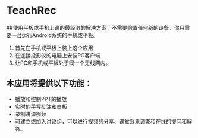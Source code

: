 # TeachRec
##使用平板或手机上课的最经济的解决方案，不需要购置任何新的设备，你只需要一台运行Android系统的手机或平板。
1. 首先在手机或平板上装上这个应用 
2. 在连接投影仪的电脑上安装PC客户端 
3. 让PC和手机或平板处于同一个无线网内。

## 本应用将提供以下功能：
* 播放和控制PPT的播放
* 实时的手写批注和白板
* 录制讲课视频
* 可建立或加入讨论组，可以进行视频的分享、课堂效果调查和在线的提问和解答。
